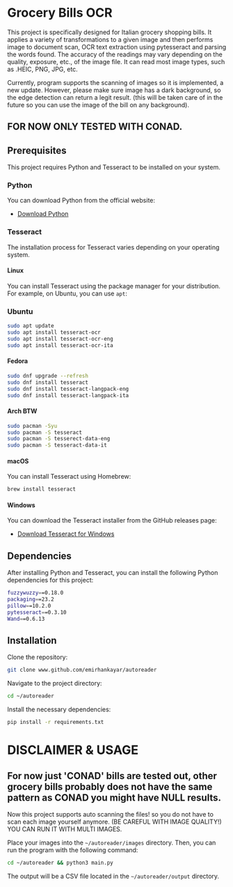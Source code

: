 # Grocery Bills OCR

This project is specifically designed for Italian grocery shopping bills. It applies a variety of transformations to a given image and then performs image to document scan, OCR text extraction using pytesseract and parsing the words found. The accuracy of the readings may vary depending on the quality, exposure, etc., of the image file. It can read most image types, such as .HEIC, PNG, JPG, etc. 

Currently, program supports the scanning of images so it is implemented, a new update. However, please make sure image has a dark background, so the edge detection can return a legit result. (this will be taken care of in the future so you can use the image of the bill on any background). 

## FOR NOW ONLY TESTED WITH CONAD.

## Prerequisites

This project requires Python and Tesseract to be installed on your system.

### Python

You can download Python from the official website:

- [Download Python](https://www.python.org/downloads/)

### Tesseract

The installation process for Tesseract varies depending on your operating system.

#### Linux

You can install Tesseract using the package manager for your distribution. For example, on Ubuntu, you can use `apt`:

### Ubuntu

```bash
sudo apt update
sudo apt install tesseract-ocr
sudo apt install tesseract-ocr-eng
sudo apt install tesseract-ocr-ita
```

#### Fedora

```bash
sudo dnf upgrade --refresh
sudo dnf install tesseract 
sudo dnf install tesseract-langpack-eng
sudo dnf install tesseract-langpack-ita
```

#### Arch BTW
```bash
sudo pacman -Syu
sudo pacman -S tesseract
sudo pacman -S tesserect-data-eng
sudo pacman -S tesseract-data-it
```

#### macOS

You can install Tesseract using Homebrew:

```bash
brew install tesseract
```

#### Windows

You can download the Tesseract installer from the GitHub releases page:

- [Download Tesseract for Windows](https://github.com/UB-Mannheim/tesseract/wiki)

## Dependencies

After installing Python and Tesseract, you can install the following Python dependencies for this project:

```bash
fuzzywuzzy==0.18.0
packaging==23.2
pillow==10.2.0
pytesseract==0.3.10
Wand==0.6.13
```

## Installation 

Clone the repository:

```bash
git clone www.github.com/emirhankayar/autoreader
```

Navigate to the project directory:

```bash
cd ~/autoreader
```

Install the necessary dependencies:

```bash
pip install -r requirements.txt
```

# DISCLAIMER & USAGE
## For now just 'CONAD' bills are tested out, other grocery bills probably does not have the same pattern as CONAD you might have NULL results.
Now this project supports auto scanning the files! so you do not have to scan each image yourself anymore. (BE CAREFUL WITH IMAGE QUALITY!)
YOU CAN RUN IT WITH MULTI IMAGES.

Place your images into the `~/autoreader/images` directory. Then, you can run the program with the following command:

```bash
cd ~/autoreader && python3 main.py
```

The output will be a CSV file located in the `~/autoreader/output` directory.
